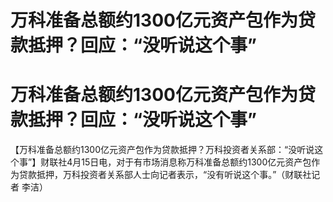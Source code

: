 # 万科准备总额约1300亿元资产包作为贷款抵押？回应：“没听说这个事”

# 万科准备总额约1300亿元资产包作为贷款抵押？回应：“没听说这个事”

【万科准备总额约1300亿元资产包作为贷款抵押？万科投资者关系部：“没听说这个事”】财联社4月15日电，对于有市场消息称万科准备总额约1300亿元资产包作为贷款抵押，万科投资者关系部人士向记者表示，“没有听说这个事。”（财联社记者
李洁）

